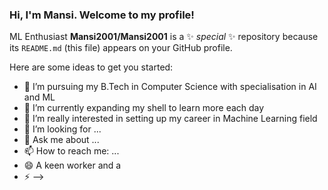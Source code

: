 ### Hi, I'm Mansi. Welcome to my profile!

ML Enthusiast
**Mansi2001/Mansi2001** is a ✨ _special_ ✨ repository because its `README.md` (this file) appears on your GitHub profile.

Here are some ideas to get you started:

- 🔭 I’m pursuing my B.Tech in Computer Science with specialisation in AI and ML
- 🌱 I’m currently expanding my shell to learn more each day
- 👯 I’m really interested in setting up my career in Machine Learning field
- 🤔 I’m looking for ...
- 💬 Ask me about ...
- 📫 How to reach me: ...
- 😄 A keen worker and a
- ⚡ 
-->

